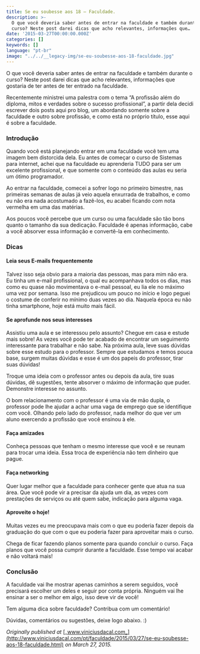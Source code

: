 ```yaml
---
title: Se eu soubesse aos 18 — Faculdade.
description: >-
  O que você deveria saber antes de entrar na faculdade e também durante o
  curso? Neste post darei dicas que acho relevantes, informações que…
date: '2015-03-27T00:00:00.000Z'
categories: []
keywords: []
language: "pt-br"
image: "../../__legacy-img/se-eu-soubesse-aos-18-faculdade.jpg"
---
```


O que você deveria saber antes de entrar na faculdade e também durante o curso? Neste post darei dicas que acho relevantes, informações que gostaria de ter antes de ter entrado na faculdade.

Recentemente ministrei uma palestra com o tema “A profissão além do diploma, mitos e verdades sobre o sucesso profissional”, a partir dela decidi escrever dois posts aqui pro blog, um abordando somente sobre a faculdade e outro sobre profissão, e como está no próprio título, esse aqui é sobre a faculdade.

### Introdução

Quando você está planejando entrar em uma faculdade você tem uma imagem bem distorcida dela. Eu antes de começar o curso de Sistemas para internet, achei que na faculdade eu aprenderia TUDO para ser um excelente profissional, e que somente com o conteúdo das aulas eu seria um ótimo programador.

Ao entrar na faculdade, comecei a sofrer logo no primeiro bimestre, nas primeiras semanas de aulas já veio aquela enxurrada de trabalhos, e como eu não era nada acostumado a fazê-los, eu acabei ficando com nota vermelha em uma das matérias.

Aos poucos você percebe que um curso ou uma faculdade são tão bons quanto o tamanho da sua dedicação. Faculdade é apenas informação, cabe a você absorver essa informação e convertê-la em conhecimento.

### Dicas

#### Leia seus E-mails frequentemente

Talvez isso seja obvio para a maioria das pessoas, mas para mim não era. Eu tinha um e-mail profissional, o qual eu acompanhava todos os dias, mas como eu quase não movimentava o e-mail pessoal, eu lia ele no máximo uma vez por semana. Isso me prejudicou um pouco no início e logo peguei o costume de conferir no mínimo duas vezes ao dia. Naquela época eu não tinha smartphone, hoje está muito mais fácil.

#### Se aprofunde nos seus interesses

Assistiu uma aula e se interessou pelo assunto? Chegue em casa e estude mais sobre! As vezes você pode ter acabado de encontrar um seguimento interessante para trabalhar e não sabe. Na próxima aula, leve suas dúvidas sobre esse estudo para o professor. Sempre que estudamos e temos pouca base, surgem muitas dúvidas e esse é um dos papeis do professor, tirar suas dúvidas!

Troque uma ideia com o professor antes ou depois da aula, tire suas dúvidas, dê sugestões, tente absorver o máximo de informação que puder. Demonstre interesse no assunto.

O bom relacionamento com o professor é uma via de mão dupla, o professor pode lhe ajudar a achar uma vaga de emprego que se identifique com você. Olhando pelo lado do professor, nada melhor do que ver um aluno exercendo a profissão que você ensinou à ele.

#### Faça amizades

Conheça pessoas que tenham o mesmo interesse que você e se reunam para trocar uma ideia. Essa troca de experiência não tem dinheiro que pague.

#### Faça networking

Quer lugar melhor que a faculdade para conhecer gente que atua na sua área. Que você pode vir a precisar da ajuda um dia, as vezes com prestações de serviços ou até quem sabe, indicação para alguma vaga.

#### Aproveite o hoje!

Muitas vezes eu me preocupava mais com o que eu poderia fazer depois da graduação do que com o que eu poderia fazer para aproveitar mais o curso.

Chega de ficar fazendo planos somente para quando concluir o curso. Faça planos que você possa cumprir durante a faculdade. Esse tempo vai acabar e não voltará mais!

### Conclusão

A faculdade vai lhe mostrar apenas caminhos a serem seguidos, você precisará escolher um deles e seguir por conta própria. Ninguém vai lhe ensinar a ser o melhor em algo, isso deve vir de você!

Tem alguma dica sobre faculdade? Contribua com um comentário!

Dúvidas, comentários ou sugestões, deixe logo abaixo. :)

_Originally published at_ [_www.viniciusdacal.com_](http://www.viniciusdacal.com/pt/faculdade/2015/03/27/se-eu-soubesse-aos-18-faculdade.html) _on March 27, 2015._
